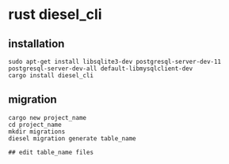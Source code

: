 # rust diesel_cli

## installation

``` shell
sudo apt-get install libsqlite3-dev postgresql-server-dev-11 postgresql-server-dev-all default-libmysqlclient-dev
cargo install diesel_cli
```


## migration

``` shell
cargo new project_name
cd project_name
mkdir migrations
diesel migration generate table_name

## edit table_name files
```
